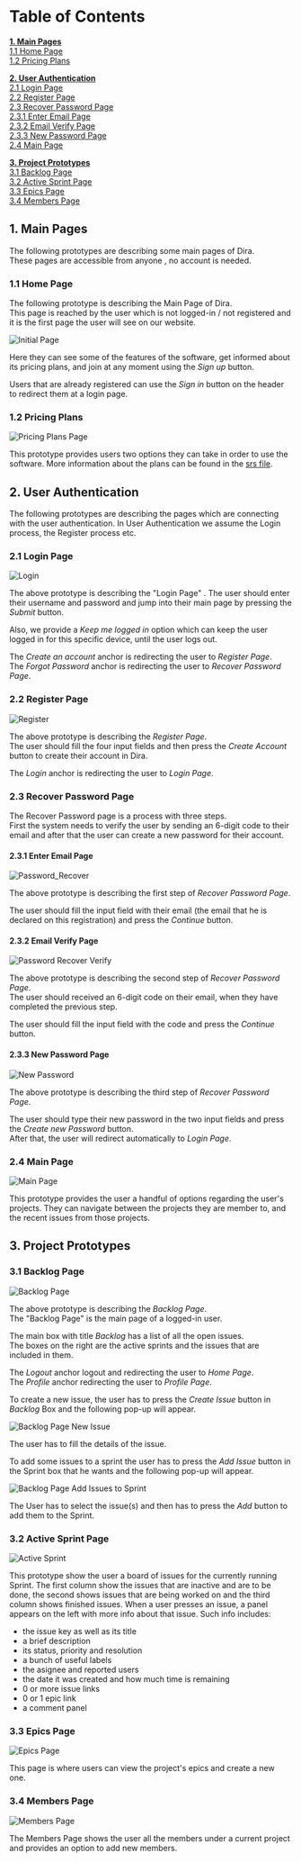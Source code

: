 # Table of Contents

**[1. Main Pages](#1-main-pages)**\
[1.1 Home Page](#11-home-page)\
[1.2 Pricing Plans](#12-pricing-plans)

**[2. User Authentication](#2-user-authentication)**\
[2.1 Login Page](#21-login-page)\
[2.2 Register Page](#22-register-page)\
[2.3 Recover Password Page](#23-recover-password-page)\
[2.3.1 Enter Email Page](#231-enter-email-page)\
[2.3.2 Email Verify Page](#232-email-verify-page)\
[2.3.3 New Password Page](#233-new-password-page)\
[2.4 Main Page](#24-main-page)

**[3. Project Prototypes](#3-project-prototypes)**\
[3.1 Backlog Page](#31-backlog-page)\
[3.2 Active Sprint Page](#32-active-sprint-page)\
[3.3 Epics Page](#33-epics-page)\
[3.4 Members Page](#34-members-page)

## 1. Main Pages

The following prototypes are describing some main pages of Dira.\
These pages are accessible from anyone , no account is needed.

### 1.1 Home Page

The following prototype is describing the Main Page of Dira.\
This page is reached by the user which is not logged-in / not registered and it is the first page the user will see on our website.

![Initial Page](prototypes/Main.jpg?raw=true "Initial Page")

Here they can see some of the features of the software, get informed about its pricing plans,
and join at any moment using the *Sign up* button.

Users that are already registered can use the *Sign in* button on the header to redirect them 
at a login page.

### 1.2 Pricing Plans

![Pricing Plans Page](prototypes/pricing.jpg?raw=true "Pricing Plans")

This prototype provides users two options they can take in order to use the software.
More information about the plans can be found in the [srs file](srs.md).


## 2. User Authentication

The following prototypes are describing the pages which are connecting with the user authentication.
In User Authentication we assume the Login process, the Register process etc.

### 2.1 Login Page

![Login](prototypes/login.png?raw=true "Login")

The above prototype is describing the "Login Page" .
The user should enter their username and password and jump into their main page by pressing the *Submit* button.

Also, we provide a *Keep me logged in* option which can keep the user logged in for this specific device, until the user logs out.

The *Create an account* anchor is redirecting the user to *Register Page*.\
The *Forgot Password* anchor is redirecting the user to *Recover Password Page*.

### 2.2 Register Page

![Register](prototypes/register.png?raw=true "Register")

The above prototype is describing the *Register Page*.\
The user should fill the four input fields and then press the *Create Account* button to create their account in Dira.

The *Login* anchor is redirecting the user to *Login Page*.

### 2.3 Recover Password Page

The Recover Password page is a process with three steps. \
First the system needs to verify the user by sending an 6-digit code to their email and after that the user can create a new password for their account.

#### 2.3.1 Enter Email Page

![Password_Recover](prototypes/recovery_email.png?raw=true "Password Recover")

The above prototype is describing the first step of  *Recover Password Page*.

The user should fill the input field with their email (the email that he is declared on this registration) and press the *Continue* button.

#### 2.3.2 Email Verify Page

![Password Recover Verify](prototypes/recovery_verification_code.png?raw=true "Password Recover Verify")

The above prototype is describing the second step of *Recover Password Page*.\
The user should received an 6-digit code on their email, when they have completed the previous step.

The user should fill the input field with the code and press the *Continue* button.

#### 2.3.3 New Password Page

![New Password](prototypes/recovery_new_password.png?raw=true "Enter new Password")

The above prototype is describing the third step of *Recover Password Page*.

The user should type their new password in the two input fields and press the *Create new Password* button.\
After that, the user will redirect automatically to  *Login Page*.

### 2.4 Main Page

![Main Page](prototypes/product-main.png?raw=true "Main page")

This prototype provides the user a handful of options regarding the user's projects.
They can navigate between the projects they are member to, and the recent issues from those projects.


## 3. Project Prototypes

### 3.1 Backlog Page

![Backlog Page](prototypes/backlog.png?raw=true "Backlog Page")

The above prototype is describing the *Backlog Page*.\
The "Backlog Page" is the main page of a logged-in user.

The main box with title *Backlog* has a list of all the open issues. \
The boxes on the right are the active sprints and the issues that are included in them.

The *Logout* anchor logout and redirecting the user to *Home Page*.\
The *Profile* anchor redirecting the user to *Profile Page*.

To create a new issue, the user has to press the *Create Issue* button in *Backlog* Box and the following pop-up will appear.

![Backlog Page New Issue](prototypes/backlog-new_issue.png?raw=true "Backlog Page New Issue")

The user has to fill the details of the issue.


To add some issues to a sprint the user has to press the *Add Issue* button in the Sprint box that he wants and the following pop-up will appear.

![Backlog Page Add Issues to Sprint](prototypes/backlog-issues_to_sprint.png?raw=true "Backlog Add Issues to Sprint")

The User has to select the issue(s) and then has to press the *Add* button to add them to the Sprint.

### 3.2 Active Sprint Page

![Active Sprint](prototypes/active_sprint.png?raw=True "Active Sprint Page")

This prototype show the user a board of issues for the currently running Sprint.
The first column show the issues that are inactive and are to be done, the second shows issues that are being worked on and the third column shows finished issues. When a user presses an issue, a panel appears on the left with more info about that issue.
Such info includes:
- the issue key as well as its title
- a brief description
- its status, priority and resolution
- a bunch of useful labels
- the asignee and reported users
- the date it was created and how much time is remaining
- 0 or more issue links
- 0 or 1 epic link
- a comment panel

### 3.3 Epics Page

![Epics Page](prototypes/epics.png?raw=True "Epics Page")

This page is where users can view the project's epics and create a new one.

### 3.4 Members Page

![Members Page](prototypes/epics.png?raw=True "Members Page")

The Members Page shows the user all the members under a current project and provides an option to add new members.
